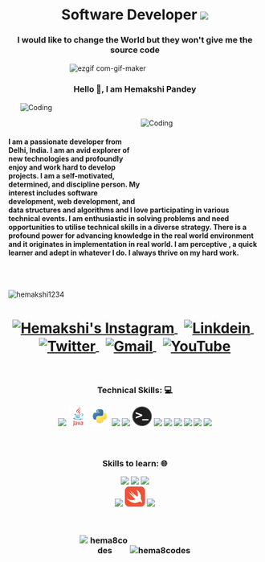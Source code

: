 <!-- Title -->
<h1 align="center">Software Developer 
  <img src="https://raw.githubusercontent.com/iampavangandhi/iampavangandhi/master/gifs/Hi.gif" 
       width="30px">
  </h2></h1>


<!-- Quote -->
<h3 align="center">I would like to change the World but they won't give me the source code</h3>




<!-- Background -->

<!-- I do add this "&nbsp;" because I can't center the GIFT, let me know if you know how do it -->
&nbsp;&nbsp;&nbsp;&nbsp;&nbsp;&nbsp;&nbsp;&nbsp;&nbsp;&nbsp;&nbsp;&nbsp;&nbsp;&nbsp;&nbsp;&nbsp;&nbsp;&nbsp;&nbsp;&nbsp;&nbsp;&nbsp;&nbsp;&nbsp;&nbsp;&nbsp;&nbsp;&nbsp;&nbsp;&nbsp;
  <img align="center" 
       alt="ezgif com-gif-maker" 
       src="https://user-images.githubusercontent.com/55005374/95673501-37764680-0b66-11eb-8ee1-d4f4a2b285d9.gif" />


<h3 align="center">Hello 👋, I am Hemakshi Pandey</h4>

&nbsp;&nbsp;&nbsp;&nbsp;&nbsp;
  <img align="center" 
       alt="Coding" width="900"  height="400" 
       src="https://providers-production.s3.amazonaws.com/articles/images/000/000/044/full/Providers_online_STI_resources.png?1468358229" />
<div>
<img align="right" alt="Coding" width="240"  height="170" src="https://cdn.dribbble.com/users/2646423/screenshots/5507196/computer.gif"> &nbsp;&nbsp;&nbsp;&nbsp;&nbsp;
</div>

<h4 align ="left">
I am a passionate developer from Delhi, India. I am an avid explorer of new technologies and profoundly enjoy and work hard to develop projects. I am a self-motivated, determined, and discipline person. My interest includes software development, web development, and data structures and algorithms and I love participating in various technical events. I am enthusiastic in solving problems and need opportunities to utilise technical skills in a diverse strategy. There is a profound power for advancing knowledge in the real world environment and it originates in implementation in real world. I am perceptive , a quick learner and adept in whatever I do. I always thrive on my hard work.
</h4>
<br>
<br>
<p align="left"> <img src="https://komarev.com/ghpvc/?username=hemakshi1234&label=Profile%20views&color=0e75b6&style=flat" alt="hemakshi1234" /> </p>
  
  <!-- Social Network -->
<h1 align="center">
<a href="https://www.instagram.com/its_hemakshi08/">
  <img align="center" 
       alt="Hemakshi's Instagram" 
       width="35" 
       height="35" 
       src="https://user-images.githubusercontent.com/55005374/103146167-0b04ac00-470b-11eb-84fc-db4b7299e4ef.png" />
  </a>
&nbsp;  
<a href="https://www.linkedin.com/in/hemakshi-pandey-286470167/">
  <img align="center" 
       alt="Linkdein" 
       width="35" 
       height="35" 
       src="https://user-images.githubusercontent.com/55005374/103146171-312a4c00-470b-11eb-8839-992580bb8206.png" />
  </a>
&nbsp;
  <a href="https://twitter.com/Heyma812">
  <img align="center" 
       alt="Twitter" 
       width="35" 
       height="35" 
       src="https://user-images.githubusercontent.com/89300996/137591311-efd1c3fe-3ba0-4081-86f1-311b219964e7.png" />
  </a>
&nbsp;  
<a href="developer8hema@gmail.com">
  <img align="center" 
       alt="Gmail" 
       width="35" 
       height="35" 
       src="https://user-images.githubusercontent.com/55005374/103146250-0d1b3a80-470c-11eb-8ead-a92232d45d6e.png" />
  </a>
 &nbsp; 
<a href="https://www.youtube.com/@AlgoStarkIrona/featured">
  <img align="center" 
       alt="YouTube" 
       width="37" 
       height="37" 
       src="https://www.freeiconspng.com/uploads/hd-youtube-logo-png-transparent-background-20.png" />
  </a>
</h1>




&nbsp;

<!-- Technical Skills -->
<p><H3 align="center"><strong> Technical Skills: 💻 </strong></p>

  <code><img height="40" src="https://user-images.githubusercontent.com/89300996/137589051-0dab06d0-705b-43df-8ba7-970c5405156c.png"></code>
  <code><img height="40" src="https://raw.githubusercontent.com/devicons/devicon/master/icons/java/java-original-wordmark.svg"></code>
  <code><img height="40" src="https://raw.githubusercontent.com/github/explore/80688e429a7d4ef2fca1e82350fe8e3517d3494d/topics/python/python.png"></code>
  <code><img height="40" src="https://user-images.githubusercontent.com/55005374/103146298-d98ce000-470c-11eb-973d-3ff9e1b90561.png"></code>
  <code><img height="40" src="https://user-images.githubusercontent.com/55005374/103146335-3d170d80-470d-11eb-9fce-ff775c77b96b.png"></code>
  <code><img height="40" src="https://raw.githubusercontent.com/github/explore/80688e429a7d4ef2fca1e82350fe8e3517d3494d/topics/terminal/terminal.png"></code>
  <code><img height="40" src="https://user-images.githubusercontent.com/55005374/103146218-b57ccf00-470b-11eb-8fcc-aa46cab9253f.png"></code>
  <code><img height="40" src="https://user-images.githubusercontent.com/55005374/95686705-d9c11900-0bbc-11eb-87f5-a149b86cde5a.png"></code>
  <code><img height="40" src="https://user-images.githubusercontent.com/55005374/95686779-5fdd5f80-0bbd-11eb-9a0b-8eb90d565518.png"></code>
  <code><img height="40" src="https://user-images.githubusercontent.com/55005374/95687393-a2546b80-0bc0-11eb-8991-c0c72326f29c.png"></code>
  <code><img height="40" src="https://user-images.githubusercontent.com/55005374/95687670-51de0d80-0bc2-11eb-826b-83fb8c5ec221.png"></code>
  <code><img height="40" src="https://user-images.githubusercontent.com/55005374/100187906-b7eecd80-2eae-11eb-8074-b65db8dfaecb.png"></code>


  </p>
  
&nbsp;  

  <!-- Skills to learn -->
<p><H3 align="center"><strong>Skills to learn: 🌐</strong></p>
  
  <code><img height="40" src="https://www.technology4u.in/wp-content/uploads/2021/07/epv55hgtsfi8csprpj9u.jpg"></code>
  <code><img height="40" src="https://miro.medium.com/max/4800/1*KpDOKMFAgDWaGTQHL0r70g.webp"></code>
  <code><img height="40" src="https://cdn.vox-cdn.com/thumbor/v03ux728QHOvKUaDEb5S-RvfjdI=/0x0:1200x630/2000x1333/filters:focal(600x315:601x316)/cdn.vox-cdn.com/uploads/chorus_asset/file/21812330/Unity_1200X630.png"></code>  
  <code><img height="40" src="https://1.bp.blogspot.com/-KulVbdT8hTg/XV-p2sDL5yI/AAAAAAAAANc/5i46uvBPl0EaQe3vGSa7jm1TT6UnvoRTACEwYBhgL/s1600/iOS-app-development-company-USA.jpg"></code> 
  <code><img height="40" src="https://raw.githubusercontent.com/github/explore/80688e429a7d4ef2fca1e82350fe8e3517d3494d/topics/swift/swift.png"></code>
  <code><img height="40" src="http://www.pureecosoft.com/public/img/training/download.webp"></code>
  
  </p>
&nbsp;

<!-- GitHub Stats -->

<p align="center"><img src="https://github-readme-stats.vercel.app/api?username=hema8codes&show_icons=true&locale=en&theme=algolia" alt="hema8codes" style="max-width: 20%;" /><img src="https://github-readme-streak-stats.herokuapp.com/?user=hema8codes&show_icons=true&hide=contribs,prs&cache_seconds=86400&theme=great-gatsby" alt="hema8codes" style="max-width: 20;" /></p>




